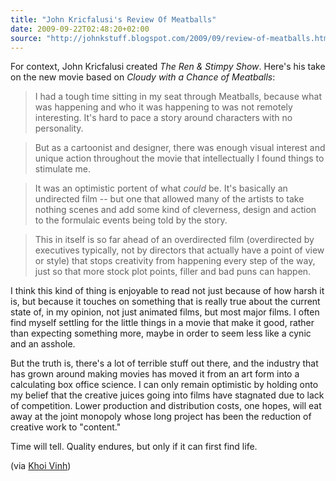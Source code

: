 ```yaml
---
title: "John Kricfalusi's Review Of Meatballs"
date: 2009-09-22T02:48:20+02:00
source: "http://johnkstuff.blogspot.com/2009/09/review-of-meatballs.html"
---
```


For context, John Kricfalusi created <cite>The Ren & Stimpy Show</cite>. Here's his take on the new movie based on <cite>Cloudy with a Chance of Meatballs</cite>:

> I had a tough time sitting in my seat through Meatballs, because what was happening and who it was happening to was not remotely interesting. It's hard to pace a story around characters with no personality.

> But as a cartoonist and designer, there was enough visual interest and unique action throughout the movie that intellectually I found things to stimulate me.

> It was an optimistic portent of what _could_ be. It's basically an undirected film -- but one that allowed many of the artists to take nothing scenes and add some kind of cleverness, design and action to the formulaic events being told by the story.

> This in itself is so far ahead of an overdirected film (overdirected by executives typically, not by directors that actually have a point of view or style) that stops creativity from happening every step of the way, just so that more stock plot points, filler and bad puns can happen.

I think this kind of thing is enjoyable to read not just because of how harsh it is, but because it touches on something that is really true about the current state of, in my opinion, not just animated films, but most major films. I often find myself settling for the little things in a movie that make it good, rather than expecting something more, maybe in order to seem less like a cynic and an asshole.

But the truth is, there's a lot of terrible stuff out there, and the industry that has grown around making movies has moved it from an art form into a calculating box office science. I can only remain optimistic by holding onto my belief that the creative juices going into films have stagnated due to lack of competition. Lower production and distribution costs, one hopes, will eat away at the joint monopoly whose long project has been the reduction of creative work to "content."

Time will tell. Quality endures, but only if it can first find life.

(via [Khoi Vinh](http://www.subtraction.com/2009/09/21/john-kricfalusi-reviews-8220cloudy-with-a-chance-of-meatballs8221))
